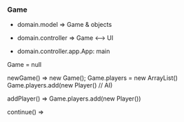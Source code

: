 ### Game

- domain.model => Game & objects
- domain.controller => Game <--> UI

- domain.controller.app.App: main

Game = null

newGame() => new Game();
Game.players = new ArrayList<Player>()
Game.players.add(new Player() // AI)

addPlayer() => Game.players.add(new Player())

continue() => 